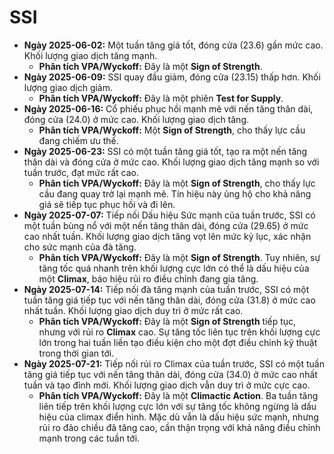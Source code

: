 # SSI

- **Ngày 2025-06-02:** Một tuần tăng giá tốt, đóng cửa (23.6) gần mức cao. Khối lượng giao dịch tăng mạnh.
    - **Phân tích VPA/Wyckoff:** Đây là một **Sign of Strength**.
- **Ngày 2025-06-09:** SSI quay đầu giảm, đóng cửa (23.15) thấp hơn. Khối lượng giao dịch giảm.
    - **Phân tích VPA/Wyckoff:** Đây là một phiên **Test for Supply**.
- **Ngày 2025-06-16:** Cổ phiếu phục hồi mạnh mẽ với nến tăng thân dài, đóng cửa (24.0) ở mức cao. Khối lượng giao dịch tăng.
    - **Phân tích VPA/Wyckoff:** Một **Sign of Strength**, cho thấy lực cầu đang chiếm ưu thế.
- **Ngày 2025-06-23:** SSI có một tuần tăng giá tốt, tạo ra một nến tăng thân dài và đóng cửa ở mức cao. Khối lượng giao dịch tăng mạnh so với tuần trước, đạt mức rất cao.
    - **Phân tích VPA/Wyckoff:** Đây là một **Sign of Strength**, cho thấy lực cầu đang quay trở lại mạnh mẽ. Tín hiệu này ủng hộ cho khả năng giá sẽ tiếp tục phục hồi và đi lên.
- **Ngày 2025-07-07:** Tiếp nối Dấu hiệu Sức mạnh của tuần trước, SSI có một tuần bùng nổ với một nến tăng thân dài, đóng cửa (29.65) ở mức cao nhất tuần. Khối lượng giao dịch tăng vọt lên mức kỷ lục, xác nhận cho sức mạnh của đà tăng.
    - **Phân tích VPA/Wyckoff:** Đây là một **Sign of Strength**. Tuy nhiên, sự tăng tốc quá nhanh trên khối lượng cực lớn có thể là dấu hiệu của một **Climax**, báo hiệu rủi ro điều chỉnh đang gia tăng.
- **Ngày 2025-07-14:** Tiếp nối đà tăng mạnh của tuần trước, SSI có một tuần tăng giá tiếp tục với nến tăng thân dài, đóng cửa (31.8) ở mức cao nhất tuần. Khối lượng giao dịch duy trì ở mức rất cao.
    - **Phân tích VPA/Wyckoff:** Đây là một **Sign of Strength** tiếp tục, nhưng với rủi ro **Climax** cao. Sự tăng tốc liên tục trên khối lượng cực lớn trong hai tuần liền tạo điều kiện cho một đợt điều chỉnh kỹ thuật trong thời gian tới.
- **Ngày 2025-07-21:** Tiếp nối rủi ro Climax của tuần trước, SSI có một tuần tăng giá tiếp tục với nến tăng thân dài, đóng cửa (34.0) ở mức cao nhất tuần và tạo đỉnh mới. Khối lượng giao dịch vẫn duy trì ở mức cực cao.
    - **Phân tích VPA/Wyckoff:** Đây là một **Climactic Action**. Ba tuần tăng liên tiếp trên khối lượng cực lớn với sự tăng tốc không ngừng là dấu hiệu của climax điển hình. Mặc dù vẫn là dấu hiệu sức mạnh, nhưng rủi ro đảo chiều đã tăng cao, cần thận trọng với khả năng điều chỉnh mạnh trong các tuần tới.


